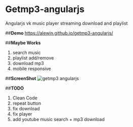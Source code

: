 # Getmp3-angularjs
Angularjs vk music player streaming download and playlist

##**Demo**
https://alewin.github.io/getmp3-angularjs/


##**Maybe Works**
1. search music
2. playlist add/remove
3. download mp3
4. mobile responsive

##**ScreenShot**
![getmp3 angularjs](https://i.imgur.com/uxKCC1l.png)


##**TODO**
1. Clean Code
2. repeat button
3. fix download
4. fix player 
5. add youtube music search + mp3 download


